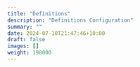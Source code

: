 ```yaml
---
title: "Definitions"
description: "Definitions Configuration"
summary: ""
date: 2024-07-10T21:47:46+10:00
draft: false
images: []
weight: 198000
---
```


